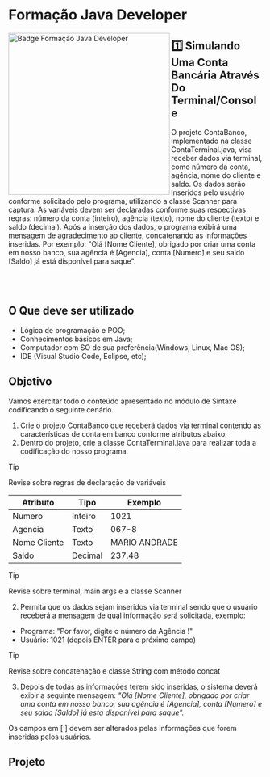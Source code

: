 # Formação Java Developer

<img align="left" height="320rem" alt="Badge Formação Java Developer" src="https://hermes.dio.me/tracks/da6041a9-80ef-409e-bd50-5e7be4dfadf6.png"/>

## 1️⃣ Simulando Uma Conta Bancária Através Do Terminal/Console
O projeto ContaBanco, implementado na classe ContaTerminal.java, visa receber dados via terminal, como número da conta, agência, nome do cliente e saldo. Os dados serão inseridos pelo usuário conforme solicitado pelo programa, utilizando a classe Scanner para captura. As variáveis devem ser declaradas conforme suas respectivas regras: número da conta (inteiro), agência (texto), nome do cliente (texto) e saldo (decimal). Após a inserção dos dados, o programa exibirá uma mensagem de agradecimento ao cliente, concatenando as informações inseridas. Por exemplo: "Olá [Nome Cliente], obrigado por criar uma conta em nosso banco, sua agência é [Agencia], conta [Numero] e seu saldo [Saldo] já está disponível para saque".

<br><br>

## O Que deve ser utilizado

+ Lógica de programação e POO;
+ Conhecimentos básicos em Java;
+ Computador com SO de sua preferência(Windows, Linux, Mac OS);
+ IDE (Visual Studio Code, Eclipse, etc);

## Objetivo

Vamos exercitar todo o conteúdo apresentado no módulo de Sintaxe codificando o seguinte cenário.

1. Crie o projeto ContaBanco que receberá dados via terminal contendo as características de conta em banco conforme atributos abaixo:
2. Dentro do projeto, crie a classe ContaTerminal.java para realizar toda a codificação do nosso programa.
>[!TIP]
> Revise sobre regras de declaração de variáveis

| Atributo       | Tipo    | Exemplo       |
| -------------  | ------- | ------------- |
| Numero         | Inteiro | 1021          |
| Agencia        | Texto   | 067-8         |
| Nome Cliente   | Texto   | MARIO ANDRADE |
| Saldo          | Decimal | 237.48        |

>[!TIP]
> Revise sobre terminal, main args e a classe Scanner

2. Permita que os dados sejam inseridos via terminal sendo que o usuário receberá a mensagem de qual informação será solicitada, exemplo:
   
  + Programa: "Por favor, digite o número da Agência !"
  + Usuário: 1021 (depois ENTER para o próximo campo)
    
> [!TIP]
> Revise sobre concatenação e classe String com método concat

3. Depois de todas as informações terem sido inseridas, o sistema deverá exibir a seguinte mensagem:
*"Olá [Nome Cliente], obrigado por criar uma conta em nosso banco, sua agência é [Agencia], conta [Numero] e seu saldo [Saldo] já está disponível para saque".*

Os campos em [ ] devem ser alterados pelas informações que forem inseridas pelos usuários.

## Projeto
![]()

